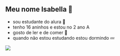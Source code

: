 ## Meu nome Isabella 🍪


- sou estudante do alura 🥸
- tenho 16 aninhos e estou no 2 ano A
- gosto de ler e de comer 🍬
- quando não estou estudando estou dormindo 💤
  
![](https://media1.tenor.com/m/WBY2nwUGzhQAAAAC/suguru-geto-suguru.gif)
